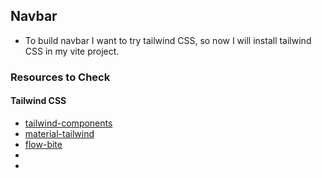 ## Navbar

- To build navbar I want to try tailwind CSS, so now I will install tailwind CSS in my vite project.

### Resources to Check

#### Tailwind CSS

- [tailwind-components](https://tailwindcomponents.com/)
- [material-tailwind](https://www.material-tailwind.com/)
- [flow-bite](https://flowbite.com/)
-
-
